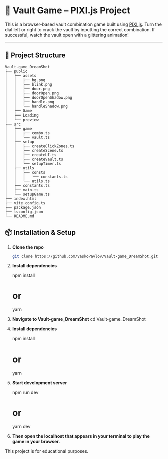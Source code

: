 # 🔐 Vault Game – PIXI.js Project

This is a browser-based vault combination game built using [PIXI.js](https://pixijs.com/). Turn the dial left or right to crack the vault by inputting the correct combination. If successful, watch the vault open with a glittering animation!

---

## 📁 Project Structure

```
Vault-game_DreamShot
├── public
│   ├── assets
│   │   ├── bg.png
│   │   ├── blink.png
│   │   ├── door.png
│   │   ├── doorOpen.png
│   │   ├── doorOpenShadow.png
│   │   ├── handle.png
│   │   └── handleShadow.png
│   ├── Game
│   ├── Loading
│   └── preview
├── src
│   ├── game
│   │   ├── combo.ts
│   │   └── vault.ts
│   ├── setup
│   │   ├── createClickZones.ts
│   │   ├── createScene.ts
│   │   ├── createUI.ts
│   │   ├── createVault.ts
│   │   └── setupTimer.ts
│   ├── utils
│   │   ├── consts
│   │   │   └── constants.ts
│   │   └── utils.ts
│   ├── constants.ts
│   ├── main.ts
│   └── setupGame.ts
├── index.html
├── vite.config.ts
├── package.json
├── tsconfig.json
└── README.md
```

## 📦 Installation & Setup

1. **Clone the repo**  
   ```bash
   git clone https://github.com/VaskoPavlov/Vault-game_DreamShot.git

2. **Install dependencies**
   
    npm install
    # or
    yarn

3. **Navigate to Vault-game_DreamShot**
   cd Vault-game_DreamShot

4. **Install dependencies**
   
    npm install
    # or
    yarn
    
5. **Start development server**
    
    npm run dev
    # or
    yarn dev

6. **Then open the localhost that appears in your terminal to play the game in your browser.**

This project is for educational purposes.
